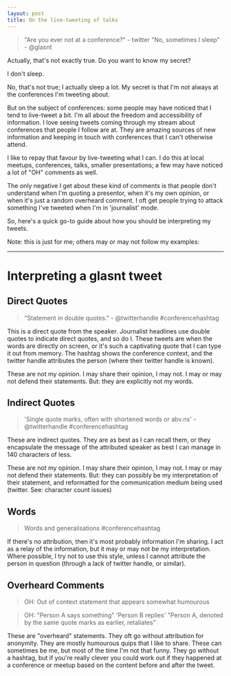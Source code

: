 ```yaml
---
layout: post
title: On the live-tweeting of talks
---
```


> "Are you ever not at a conference?" - twitter
> "No, sometimes I sleep" - @glasnt

Actually, that's not exactly true. Do you want to know my secret?

I don't sleep.

No, that's not true; I actually sleep a lot. My secret is that I'm not always at the conferences I'm tweeting about.

But on the subject of conferences: some people may have noticed that I tend to live-tweet a bit. I'm all about the freedom and accessibility of information. I love seeing tweets coming through my stream about conferences that people I follow are at. They are amazing sources of new information and keeping in touch with conferences that I can't otherwise attend. 

I like to repay that favour by live-tweeting what I can. I do this at local meetups, conferences, talks, smaller presentations; a few may have noticed a lot of "OH" comments as well.

The only negative I get about these kind of comments is that people don't understand when I'm quoting a presentor, when it's my own opinion, or when it's just a random overheard comment. I oft get people trying to attack something I've tweeted when I'm in 'journalist' mode.

So, here's a quick go-to guide about how you should be interpreting my tweets.

Note: this is just for me; others may or may not follow my examples:

----

# Interpreting a glasnt tweet

## Direct Quotes


 > "Statement in double quotes." - @twitterhandle #conferencehashtag

This is a direct quote from the speaker. Journalist headlines use double quotes to indicate direct quotes, and so do I. These tweets are when the words are directly on screen, or it's such a captivating quote that I can type it out from memory. The hashtag shows the conference context, and the twitter handle attributes the person (where their twitter handle is known).

These are not my opinion. I may share their opinion, I may not. I may or may not defend their statements. But: they are explicitly not my words.

## Indirect Quotes

 > 'Single quote marks, often with shortened words or abv.ns' - @twitterhandle #conferencehashtag

These are indirect quotes. They are as best as I can recall them, or they encapsulate the message of the attributed speaker as best I can manage in 140 characters of less.

These are not my opinion. I may share their opinion, I may not. I may or may not defend their statements. But: they can possibly be my interpretation of their statement, and reformatted for the communication medium being used (twitter. See: character count issues)

## Words

 > Words and generalisations #conferencehashtag

If there's no attribution, then it's most probably information I'm sharing. I act as a relay of the information, but it may or may not be my interpretation. Where possible, I try not to use this style, unless I cannot attribute the person in question (through a lack of twitter handle, or similar).

## Overheard Comments

 > OH: Out of context statement that appears somewhat humourous

 > OH: "Person A says something"
 > 'Person B replies'
 > "Person A, denoted by the same quote marks as earlier, retaliates"

These are "overheard" statements. They oft go without attribution for anonymity. They are mostly humourous quips that I like to share. These can sometimes be me, but most of the time I'm not that funny. They go without a hashtag, but if you're really clever you could work out if they happened at a conference or meetup based on the content before and after the tweet.
